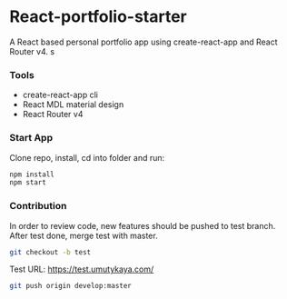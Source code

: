 # React-portfolio-starter

A React based personal portfolio app using create-react-app and React Router v4.
s
### Tools
* create-react-app cli
* React MDL material design
* React Router v4

### Start App
Clone repo, install, cd into folder and run:
```Bash
npm install
npm start
```
### Contribution
In order to review code, new features should be pushed to test branch.
After test done, merge test with master.

```Bash
git checkout -b test
```

Test URL: https://test.umutykaya.com/

```Bash
git push origin develop:master
```
